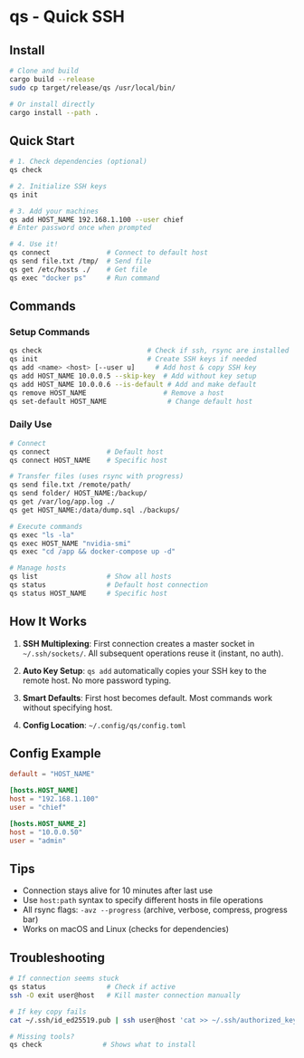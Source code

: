 # qs - Quick SSH

## Install

```bash
# Clone and build
cargo build --release
sudo cp target/release/qs /usr/local/bin/

# Or install directly
cargo install --path .
```

## Quick Start

```bash
# 1. Check dependencies (optional)
qs check

# 2. Initialize SSH keys
qs init

# 3. Add your machines
qs add HOST_NAME 192.168.1.100 --user chief
# Enter password once when prompted

# 4. Use it!
qs connect              # Connect to default host
qs send file.txt /tmp/  # Send file
qs get /etc/hosts ./    # Get file
qs exec "docker ps"     # Run command
```

## Commands

### Setup Commands

```bash
qs check                          # Check if ssh, rsync are installed
qs init                           # Create SSH keys if needed
qs add <name> <host> [--user u]     # Add host & copy SSH key
qs add HOST_NAME 10.0.0.5 --skip-key  # Add without key setup
qs add HOST_NAME 10.0.0.6 --is-default # Add and make default
qs remove HOST_NAME                   # Remove a host
qs set-default HOST_NAME               # Change default host
```

### Daily Use

```bash
# Connect
qs connect              # Default host
qs connect HOST_NAME    # Specific host

# Transfer files (uses rsync with progress)
qs send file.txt /remote/path/
qs send folder/ HOST_NAME:/backup/
qs get /var/log/app.log ./
qs get HOST_NAME:/data/dump.sql ./backups/

# Execute commands
qs exec "ls -la"
qs exec HOST_NAME "nvidia-smi"
qs exec "cd /app && docker-compose up -d"

# Manage hosts
qs list                 # Show all hosts
qs status               # Default host connection
qs status HOST_NAME     # Specific host
```

## How It Works

1. **SSH Multiplexing**: First connection creates a master socket in `~/.ssh/sockets/`. All subsequent operations reuse it (instant, no auth).

2. **Auto Key Setup**: `qs add` automatically copies your SSH key to the remote host. No more password typing.

3. **Smart Defaults**: First host becomes default. Most commands work without specifying host.

4. **Config Location**: `~/.config/qs/config.toml`

## Config Example

```toml
default = "HOST_NAME"

[hosts.HOST_NAME]
host = "192.168.1.100"
user = "chief"

[hosts.HOST_NAME_2]
host = "10.0.0.50"
user = "admin"
```

## Tips

- Connection stays alive for 10 minutes after last use
- Use `host:path` syntax to specify different hosts in file operations
- All rsync flags: `-avz --progress` (archive, verbose, compress, progress bar)
- Works on macOS and Linux (checks for dependencies)

## Troubleshooting

```bash
# If connection seems stuck
qs status               # Check if active
ssh -O exit user@host   # Kill master connection manually

# If key copy fails
cat ~/.ssh/id_ed25519.pub | ssh user@host 'cat >> ~/.ssh/authorized_keys'

# Missing tools?
qs check               # Shows what to install
```
